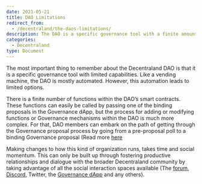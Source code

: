 ```yaml
---
date: 2021-05-21
title: DAO Limitations
redirect_from:
  - /decentraland/the-daos-limitations/
description: The DAO is a specific governance tool with a finite amount of power.
categories:
  - Decentraland
type: Document
---
```


The most important thing to remember about the Decentraland DAO is that it is a specific governance tool with limited capabilities. Like a vending machine, the DAO is mostly automated. However, this automation leads to limited options.

There is a finite number of functions within the DAO’s smart contracts. These functions can easily be called by passing one of the binding proposals in the Governance dApp, but the process for adding or modifying functions or Governance mechanisms within the DAO is much more complex. For that, DAO members can embark on the path of getting through the Governance proposal process by going from a pre-proposal poll to a binding Governance proposal (Read more [here](/player/general/dao/overview/what-can-you-do-with-the-dao)

Making changes to how this kind of organization runs, takes time and social momentum. This can only be built up through fostering productive relationships and dialogue with the broader Decentraland community by taking advantage of all the social interaction spaces available (The [forum](https://forum.decentraland.org/), [Discord](https://discord.gg/ZdzKgYE5Q3), Twitter, the [Governance dApp](https://governance.decentraland.org/) and any others).
